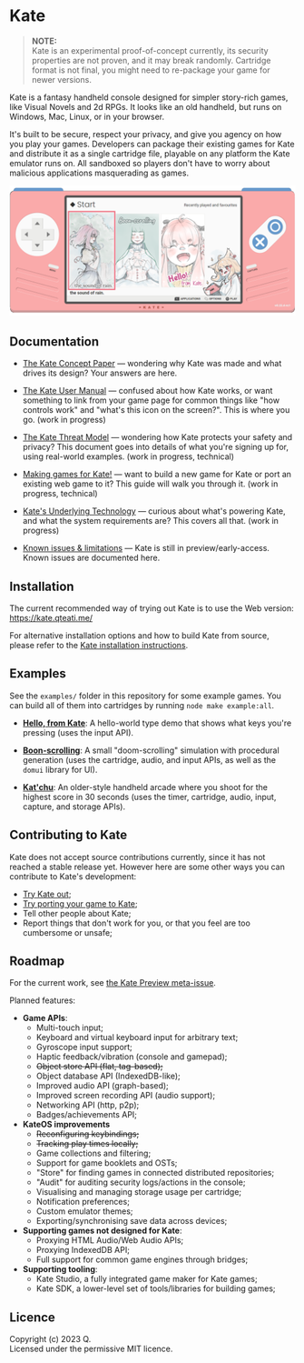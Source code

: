 # Kate

> **NOTE:**  
> Kate is an experimental proof-of-concept currently, its security properties are not proven, and it may break randomly. Cartridge format is not final, you might need to re-package your game for newer versions.

Kate is a fantasy handheld console designed for simpler story-rich games, like Visual Novels and 2d RPGs. It looks like an old handheld, but runs on Windows, Mac, Linux, or in your browser.

It's built to be secure, respect your privacy, and give you agency on how you play your games. Developers can package their existing games for Kate and distribute it as a single cartridge file, playable on any platform the Kate emulator runs on. All sandboxed so players don't have to worry about malicious applications masquerading as games.

![](./docs/kate.png)

## Documentation

- [The Kate Concept Paper](./docs/concept.md) — wondering why Kate was made and what drives its design? Your answers are here.

- [The Kate User Manual](./docs/user-manual.md) — confused about how Kate works, or want something to link from your game page for common things like "how controls work" and "what's this icon on the screen?". This is where you go. (work in progress)

- [The Kate Threat Model](./docs/threat-model.md) — wondering how Kate protects your safety and privacy? This document goes into details of what you're signing up for, using real-world examples. (work in progress, technical)

- [Making games for Kate!](./docs/dev-manual.md) — want to build a new game for Kate or port an existing web game to it? This guide will walk you through it. (work in progress, technical)

- [Kate's Underlying Technology](./docs/technology.md) — curious about what's powering Kate, and what the system requirements are? This covers all that. (work in progress)

- [Known issues & limitations](./docs/known-issues.md) — Kate is still in preview/early-access. Known issues are documented here.

## Installation

The current recommended way of trying out Kate is to use the Web version: https://kate.qteati.me/

For alternative installation options and how to build Kate from source, please refer to the [Kate installation instructions](./docs/installation.md).

## Examples

See the `examples/` folder in this repository for some example games. You can build all of them into cartridges by running `node make example:all`.

- [**Hello, from Kate**](examples/hello-world/): A hello-world type demo that shows what keys you're pressing (uses the input API).

- [**Boon-scrolling**](examples/boon-scrolling/): A small "doom-scrolling" simulation with procedural generation (uses the cartridge, audio, and input APIs, as well as the `domui` library for UI).

- [**Kat'chu**](examples/katchu/): An older-style handheld arcade where you shoot for the highest score in 30 seconds (uses the timer, cartridge, audio, input, capture, and storage APIs).

## Contributing to Kate

Kate does not accept source contributions currently, since it has not reached a stable release yet. However here are some other ways you can contribute to Kate's development:

- [Try Kate out](./docs/installation.md);
- [Try porting your game to Kate](./docs/dev-manual.md);
- Tell other people about Kate;
- Report things that don't work for you, or that you feel are too cumbersome or unsafe;

## Roadmap

For the current work, see [the Kate Preview meta-issue](https://github.com/qteatime/kate/issues/1).

Planned features:

- **Game APIs**:
  - Multi-touch input;
  - Keyboard and virtual keyboard input for arbitrary text;
  - Gyroscope input support;
  - Haptic feedback/vibration (console and gamepad);
  - ~~Object store API (flat, tag-based);~~
  - Object database API (IndexedDB-like);
  - Improved audio API (graph-based);
  - Improved screen recording API (audio support);
  - Networking API (http, p2p);
  - Badges/achievements API;
- **KateOS improvements**
  - ~~Reconfiguring keybindings;~~
  - ~~Tracking play times locally;~~
  - Game collections and filtering;
  - Support for game booklets and OSTs;
  - "Store" for finding games in connected distributed repositories;
  - "Audit" for auditing security logs/actions in the console;
  - Visualising and managing storage usage per cartridge;
  - Notification preferences;
  - Custom emulator themes;
  - Exporting/synchronising save data across devices;
- **Supporting games not designed for Kate**:
  - Proxying HTML Audio/Web Audio APIs;
  - Proxying IndexedDB API;
  - Full support for common game engines through bridges;
- **Supporting tooling**:
  - Kate Studio, a fully integrated game maker for Kate games;
  - Kate SDK, a lower-level set of tools/libraries for building games;

## Licence

Copyright (c) 2023 Q.  
Licensed under the permissive MIT licence.
